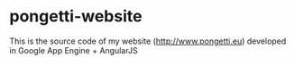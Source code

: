 # pongetti-website
This is the source code of my website (http://www.pongetti.eu) developed in Google App Engine + AngularJS

